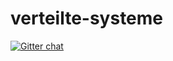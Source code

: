 # verteilte-systeme

[![Gitter chat](https://badges.gitter.im/gitterHQ/gitter.png)](https://gitter.im/verteilte-systeme-hm/Lobby)
